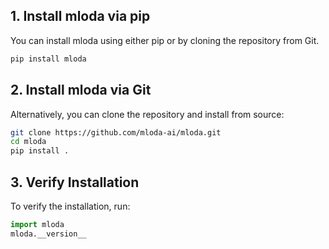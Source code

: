 ## 1. Install mloda via pip
You can install mloda using either pip or by cloning the repository from Git.
```bash
pip install mloda
```

## 2. Install mloda via Git
Alternatively, you can clone the repository and install from source:
```bash
git clone https://github.com/mloda-ai/mloda.git
cd mloda
pip install .
```

## 3. Verify Installation
To verify the installation, run:
``` python
import mloda
mloda.__version__
```